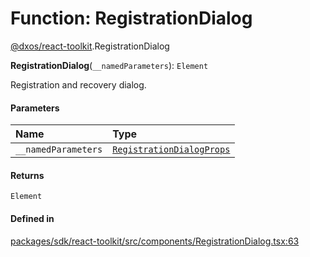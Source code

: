 # Function: RegistrationDialog

[@dxos/react-toolkit](../modules/dxos_react_toolkit.md).RegistrationDialog

**RegistrationDialog**(`__namedParameters`): `Element`

Registration and recovery dialog.

#### Parameters

| Name | Type |
| :------ | :------ |
| `__namedParameters` | [`RegistrationDialogProps`](../interfaces/dxos_react_toolkit.RegistrationDialogProps.md) |

#### Returns

`Element`

#### Defined in

[packages/sdk/react-toolkit/src/components/RegistrationDialog.tsx:63](https://github.com/dxos/dxos/blob/main/packages/sdk/react-toolkit/src/components/RegistrationDialog.tsx#L63)
